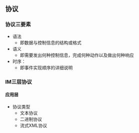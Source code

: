 ## 协议

### 协议三要素
 * 语法
   + 即数据与控制信息的结构或格式
 * 语义
   + 即需要发出何种控制信息，完成何种动作以及做出何种响应
 * 时序：
   + 即事件实现顺序的详细说明
   
### IM三层协议

#### 应用层
 * 协议类型
   + 文本协议
   + 二进制协议
   + 流式XML协议